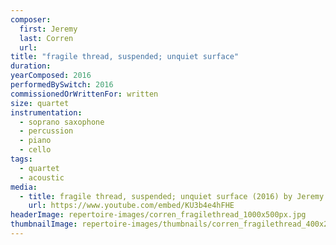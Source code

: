 ```yaml
---
composer:
  first: Jeremy
  last: Corren
  url:
title: "fragile thread, suspended; unquiet surface"
duration:
yearComposed: 2016
performedBySwitch: 2016
commissionedOrWrittenFor: written
size: quartet
instrumentation:
  - soprano saxophone
  - percussion
  - piano
  - cello
tags:
  - quartet
  - acoustic
media:
  - title: fragile thread, suspended; unquiet surface (2016) by Jeremy Corren
    url: https://www.youtube.com/embed/KU3b4e4hFHE
headerImage: repertoire-images/corren_fragilethread_1000x500px.jpg
thumbnailImage: repertoire-images/thumbnails/corren_fragilethread_400x200.jpg
---
```

